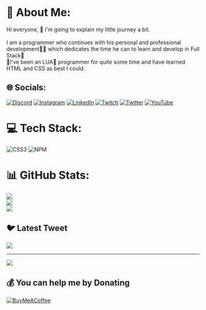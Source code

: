 # 💫 About Me:
Hi everyone, 👋 I'm going to explain my little journey a bit.<br><br>I am a programmer who continues with his personal and professional development🧑‍💻 which dedicates the time he can to learn and develop in Full Stack🔐 <br>👀I've been an LUA🔮 programmer for quite some time and have learned HTML and CSS as best I could.


## 🌐 Socials:
[![Discord](https://img.shields.io/badge/Discord-%237289DA.svg?logo=discord&logoColor=white)](https://discord.gg/https://discord.gg/wTCTPrMuzx) [![Instagram](https://img.shields.io/badge/Instagram-%23E4405F.svg?logo=Instagram&logoColor=white)](https://instagram.com/sedresAC) [![LinkedIn](https://img.shields.io/badge/LinkedIn-%230077B5.svg?logo=linkedin&logoColor=white)](https://linkedin.com/in/AlinCalauz) [![Twitch](https://img.shields.io/badge/Twitch-%239146FF.svg?logo=Twitch&logoColor=white)](https://twitch.tv/Sedres13) [![Twitter](https://img.shields.io/badge/Twitter-%231DA1F2.svg?logo=Twitter&logoColor=white)](https://twitter.com/sedres) [![YouTube](https://img.shields.io/badge/YouTube-%23FF0000.svg?logo=YouTube&logoColor=white)](https://youtube.com/@Sedres13) 

# 💻 Tech Stack:
![CSS3](https://img.shields.io/badge/css3-%231572B6.svg?style=for-the-badge&logo=css3&logoColor=white) ![NPM](https://img.shields.io/badge/NPM-%23000000.svg?style=for-the-badge&logo=npm&logoColor=white)
# 📊 GitHub Stats:
![](https://github-readme-stats.vercel.app/api?username=Sedres&theme=dark&hide_border=false&include_all_commits=true&count_private=true)<br/>
![](https://github-readme-streak-stats.herokuapp.com/?user=Sedres&theme=dark&hide_border=false)<br/>
![](https://github-readme-stats.vercel.app/api/top-langs/?username=Sedres&theme=dark&hide_border=false&include_all_commits=true&count_private=true&layout=compact)

## 🐦 Latest Tweet
[![](https://gtce.itsvg.in/api?username=sedres)](https://github.com/VishwaGauravIn/github-twitter-card-embed)

---
[![](https://visitcount.itsvg.in/api?id=Sedres&icon=1&color=9)](https://visitcount.itsvg.in)

  ## 💰 You can help me by Donating
  [![BuyMeACoffee](https://img.shields.io/badge/Buy%20Me%20a%20Coffee-ffdd00?style=for-the-badge&logo=buy-me-a-coffee&logoColor=black)](https://buymeacoffee.com/https://www.buymeacoffee.com/sedres) 

